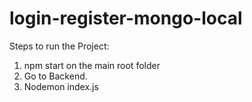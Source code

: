 # login-register-mongo-local
Steps to run the Project:
1. npm start on the main root folder
2. Go to Backend.
3. Nodemon index.js